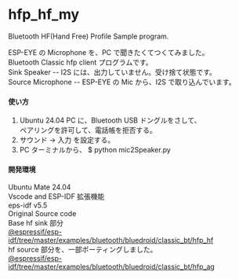# hfp_hf_my  
Bluetooth HF(Hand Free) Profile Sample program.  

ESP-EYE の Microphone を、PC で聞きたくてつくてみました。  
Bluetooth Classic hfp client プログラムです。  
Sink Speaker -- I2S には、出力していません。受け捨て状態です。  
Source Microphone  -- ESP-EYE の Mic から、I2S で取り込んでいます。  

#### 使い方  
1. Ubuntu 24.04 PC に、Bluetooth USB ドングルをさして、  
ペアリングを許可して、電話帳を拒否する。  
2. サウンド -> 入力 を設定する。
3. PC ターミナルから、
   $ python mic2Speaker.py  

#### 開発環境  
Ubuntu Mate 24.04  
Vscode and ESP-IDF 拡張機能  
eps-idf v5.5  
Original Source code  
Base hf sink 部分    
[@espressif/esp-idf/tree/master/examples/bluetooth/bluedroid/classic_bt/hfp_hf](https://github.com/espressif/esp-idf/tree/master/examples/bluetooth/bluedroid/classic_bt/hfp_hf)  
hf source 部分を、一部ポーティングしました。    
[@espressif/esp-idf/tree/master/examples/bluetooth/bluedroid/classic_bt/hfp_ag](https://github.com/espressif/esp-idf/tree/master/examples/bluetooth/bluedroid/classic_bt/hfp_ag)

